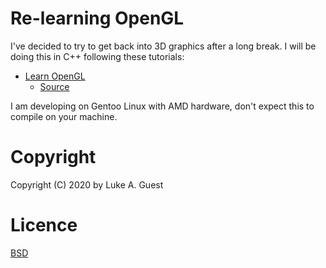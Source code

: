 # Re-learning OpenGL

I've decided to try to get back into 3D graphics after a long break. I will be doing this in C++ following these tutorials:

* [Learn OpenGL](https://learnopengl.com)
  - [Source](./learnopengl.com/)

I am developing on Gentoo Linux with AMD hardware, don't expect this to compile on your machine.

# Copyright

Copyright (C) 2020 by Luke A. Guest

# Licence

[BSD](./LICENCE.md)
